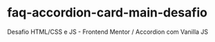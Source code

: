 # faq-accordion-card-main-desafio
Desafio HTML/CSS e JS - Frontend Mentor / Accordion com Vanilla JS
